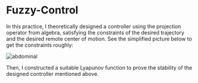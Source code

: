 # Fuzzy-Control
In this practice, I theoretically designed a controller using the projection operator from algebra, satisfying the constraints of the desired trajectory and the desired remote center of motion. See the simplified picture below to get the constraints roughly:

![abdominal](https://github.com/SheZiyu/Fuzzy-Control/assets/98766434/d43dbe37-4047-46cd-a5d7-4d8291ef1638)

Then, I constructed a suitable Lyapunov function to prove the stability of the designed controller mentioned above.
